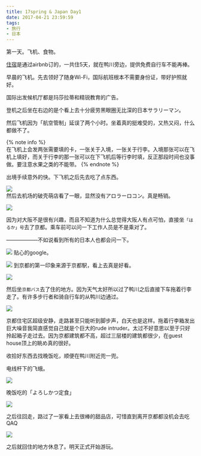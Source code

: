 ```yaml
---
title: 17spring & Japan Day1
date: 2017-04-21 23:59:59
tags: 
- 旅行
- 日本
---
```

 第一天。飞机、食物。
  
[住宿](https://zh.airbnb.com/rooms/16016564)是通过airbnb订的，一共住5天，就在鸭川旁边，提供免费自行车不能再棒。

早晨的飞机。先去领好了随身Wi-Fi，国际航班根本不需要身份证，带好护照就好。

国际出发候机厅都是玛莎拉蒂和精锐教育的广告。

登机之后坐在右边的是个看上去十分疲劳黑眼圈无比深的日本サラリーマン。  
  
  
然后飞机因为「航空管制」延误了两个小时。坐着真的挺难受的，又热又闷，什么都做不了。 
 
{% note info %}   
在飞机上会发两张需要填的卡，一张关于入境，一张关于行李。入境那张可以在飞机上填好，而关于行李的那一张可以在下飞机后等行李时填，反正那段时间也没事做。要注意水果之类的不能带。 {% endnote %}

出境手续意外的快。下飞机之后先去吃了点东西。  
  

<a data-flickr-embed="true"  href="https://www.flickr.com/gp/148985391@N02/mC4662" title="IMG_7373">![](https://c1.staticflickr.com/5/4158/34242752862_1db7866602_b.jpg)</a>  
然后去机场的破壳萌店看了一眼，显然没有アロラーロコン。真是畅销。  

 
<a data-flickr-embed="true"  href="https://www.flickr.com/gp/148985391@N02/1PZF84" title="ps">![](https://c1.staticflickr.com/3/2805/33328891794_2f074c6a7d_b.jpg)</a>

因为对大阪不是很有兴趣，而且不知道为什么总觉得大阪人有点可怕，直接坐`「はるか」号`去了京都。乘车前可以问一下工作人员是不是乘对了。  

——————不如说看到所有的日本人也都会问一下。


<a data-flickr-embed="true"  href="https://www.flickr.com/gp/148985391@N02/JX6453" title="IMG_7404">![](https://c1.staticflickr.com/5/4168/34360627956_242747c29b_b.jpg)</a>
贴心的google。  


<a data-flickr-embed="true"  href="https://www.flickr.com/gp/148985391@N02/V563cC" title="IMG_7390">![](https://c1.staticflickr.com/5/4183/34017553730_708b1ef0c4_b.jpg)</a>
到京都的第一印象来源于京都駅，看上去真是好看。  

<a data-flickr-embed="true"  href="https://www.flickr.com/gp/148985391@N02/28YS43" title="IMG_7412">![](https://c1.staticflickr.com/5/4170/34360763956_f6b5d416b5_b.jpg)</a>

然后坐`京都バス`去了住的地方。因为天气太好所以过了鸭川之后直接下车拖着行李走了。有许多步行者和骑自行车的从鸭川边通过。  

<a data-flickr-embed="true"  href="https://www.flickr.com/gp/148985391@N02/93a0GN" title="IMG_7415">![](https://c1.staticflickr.com/5/4163/34402503205_0c4e313739_b.jpg)</a>


京都住宅区超级安静，走路甚至只能听到脚步声，白天也是这样。拖着行李箱发出巨大噪音我简直感觉自己就是个巨大的rude intruder。太过不好意思以至于只好拎起箱子走过去。因为京都建筑都不高，超过三层楼的建筑都很少，在guest house顶上的眺め真的很好。

收拾好东西去找晚饭吃，顺便在鸭川附近兜一兜。  

电线杆下的飞蛾。

<a data-flickr-embed="true"  href="https://www.flickr.com/gp/148985391@N02/13mNy8" title="IMG_7427">![](https://c1.staticflickr.com/3/2864/34243655072_0967b83c43_b.jpg)</a>

晚饭吃的「よろしかつ定食」

<a data-flickr-embed="true"  href="https://www.flickr.com/gp/148985391@N02/h32B1f" title="IMG_7436">![](https://c1.staticflickr.com/5/4157/33561854854_7c37e74852_b.jpg)</a>


之后往回走，路过了一家看上去很棒的甜品店，可惜直到离开京都都没机会去吃QAQ

<a data-flickr-embed="true"  href="https://www.flickr.com/gp/148985391@N02/435509" title="IMG_7438">![](https://c1.staticflickr.com/3/2834/34244902492_e2a01780db_b.jpg)</a>


之后就回住的地方休息了。明天正式开始游玩。
